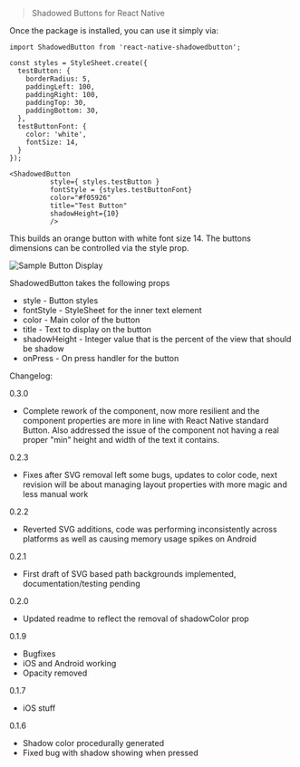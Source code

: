 > Shadowed Buttons for React Native

Once the package is installed, you can use it simply via:

```
import ShadowedButton from 'react-native-shadowedbutton';

const styles = StyleSheet.create({
  testButton: {
    borderRadius: 5,
    paddingLeft: 100,
    paddingRight: 100,
    paddingTop: 30,
    paddingBottom: 30,
  },
  testButtonFont: {
    color: 'white',
    fontSize: 14,
  }
});

<ShadowedButton
          style={ styles.testButton }
          fontStyle = {styles.testButtonFont}
          color="#f05926"
          title="Test Button"
          shadowHeight={10}
          />
```

This builds an orange button with white font size 14.  The buttons dimensions can be controlled via the style prop.

![Sample Button Display](http://i.imgur.com/5lmBMVa.png "Some sample buttons")

ShadowedButton takes the following props

* style - Button styles
* fontStyle - StyleSheet for the inner text element
* color - Main color of the button
* title - Text to display on the button
* shadowHeight - Integer value that is the percent of the view that should be shadow
* onPress - On press handler for the button

Changelog: 

0.3.0
* Complete rework of the component, now more resilient and the component properties are more in line with React Native standard Button.  Also addressed the issue of the component not having a real proper "min" height and width of the text it contains.

0.2.3
* Fixes after SVG removal left some bugs, updates to color code, next revision will be about managing layout properties with more magic and less manual work

0.2.2
* Reverted SVG additions, code was performing inconsistently across platforms as well as causing memory usage spikes on Android

0.2.1
* First draft of SVG based path backgrounds implemented, documentation/testing pending

0.2.0
* Updated readme to reflect the removal of shadowColor prop

0.1.9
* Bugfixes
* iOS and Android working
* Opacity removed

0.1.7
* iOS stuff

0.1.6
* Shadow color procedurally generated
* Fixed bug with shadow showing when pressed